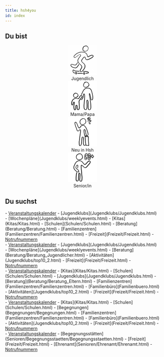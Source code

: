 ```yaml
---
title: hsh4you
id: index
---
```


## Du bist

<script> window.onload = function() { document.title = "hsh4you.de"; } </script>

<center>
<div class="flex-container" style="justify-content: space-around; max-width:400px">
  <div class="userselectioncontainer" onclick="updateImagesAndLists(this)">
    <img src="images/startpage/Jugendlicher.png">
    <img style="display:none" src="images/startpage/Jugendlicher_selected.png"><br>
    <span>Jugendlich</span>
  </div>
  <div class="userselectioncontainer" onclick="updateImagesAndLists(this)">
    <img src="images/startpage/Eltern.png">
    <img style="display:none" src="images/startpage/Eltern_selected.png"><br>
    <span>Mama/Papa</span>
  </div>
  <div class="userselectioncontainer" onclick="updateImagesAndLists(this)">
    <img src="images/startpage/Neu_in_Hsh.png">
    <img style="display:none" src="images/startpage/Neu_in_Hsh_selected.png"><br>
    <span>Neu in Hsh</span>
  </div>
  <div class="userselectioncontainer" onclick="updateImagesAndLists(this)">
    <img src="images/startpage/Senior.png">
    <img style="display:none" src="images/startpage/Senior_selected.png"><br>
    <span>Senior/in</span>
  </div>
</div>
</center>

## Du suchst
<div id="listVisible"></div>
<div class="displaynone" id="listDefault">
- <a class="calendar-link" href="calendar/calendar.html">Veranstaltungskalender</a>
- [Jugendklubs](Jugendklubs/Jugendklubs.html)
- [Wochenpläne](Jugendklubs/weeklyevents.html)
- [Kitas](Kitas/Kitas.html)
- [Schulen](Schulen/Schulen.html)
- [Beratung](Beratung/Beratung.html)
- [Familienzentren](Familienzentren/Familienzentren.html)
- [Freizeit](Freizeit/Freizeit.html)
- <a class="emergencycall-link" href="/Notrufnummern/Notrufnummern.html">Notrufnummern</a>
</div>
<div class="displaynone" id="listJugendlicher">
- <a class="calendar-link" href="calendar/calendar.html">Veranstaltungskalender</a>
- [Jugendklubs](Jugendklubs/Jugendklubs.html)
- [Wochenpläne](Jugendklubs/weeklyevents.html)
- [Beratung](Beratung/Beratung_Jugendlicher.html)
- [Aktivitäten](Jugendklubs/top10_2.html)
- [Freizeit](Freizeit/Freizeit.html)
- <a class="emergencycall-link" href="/Notrufnummern/Notrufnummern_Jugendlich.html">Notrufnummern</a>
</div>
<div class="displaynone" id="listEltern">
- <a class="calendar-link" href="calendar/calendar.html">Veranstaltungskalender</a>
- [Kitas](Kitas/Kitas.html)
- [Schulen](Schulen/Schulen.html)
- [Jugendklubs](Jugendklubs/Jugendklubs.html)
- [Beratung](Beratung/Beratung_Eltern.html)
- [Familienzentren](Familienzentren/Familienzentren.html)
- [Familienbüro](Familienbuero.html)
- [Aktivitäten](Jugendklubs/top10_2.html)
- [Freizeit](Freizeit/Freizeit.html)
- <a class="emergencycall-link" href="/Notrufnummern/Notrufnummern_Eltern.html">Notrufnummern</a>
</div>
<div class="displaynone" id="listNeu_in_Hsh">
- <a class="calendar-link" href="calendar/calendar.html">Veranstaltungskalender</a>
- [Kitas](Kitas/Kitas.html)
- [Schulen](Schulen/Schulen.html)
- [Begegnungen](Begegnungen/Begegnungen.html)
- [Familienzentren](Familienzentren/Familienzentren.html)
- [Familienbüro](Familienbuero.html)
- [Aktivitäten](Jugendklubs/top10_2.html)
- [Freizeit](Freizeit/Freizeit.html)
- <a class="emergencycall-link" href="/Notrufnummern/Notrufnummern.html">Notrufnummern</a>
</div>
<div class="displaynone" id="listSenior">
- <a class="calendar-link" href="calendar/calendar.html">Veranstaltungskalender</a>
- [Begegnungsstätten](Senioren/Begegnungsstaetten/Begegnungsstaetten.html)
- [Freizeit](Freizeit/Freizeit.html)
- [Ehrenamt](Senioren/Ehrenamt/Ehrenamt.html)
- <a class="emergencycall-link" href="/Notrufnummern/Notrufnummern.html">Notrufnummern</a>
</div>

<script type="text/javascript">
  // format lists after page has loaded
  document.addEventListener("DOMContentLoaded", function(event) {
    formatLists();
  });
</script>
